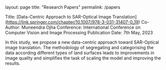 layout: page
title: "Research Papers"
permalink: /papers

Title: [Data-Centric Approach to SAR-Optical Image Translation] (https://link.springer.com/chapter/10.1007/978-3-031-31407-0_19)
Co-Author: Muneendra Ojha
Conference: International Conference on Computer Vision and Image Processing
Publication Date: 7th May, 2023

In this study, we propose a new data-centric approach toward SAR-Optical image translation. The methodology of segregating and categorising the data according different types of land surfaces leads to improvements in image quality and simplifies the task of scaling the model and improving the results.
